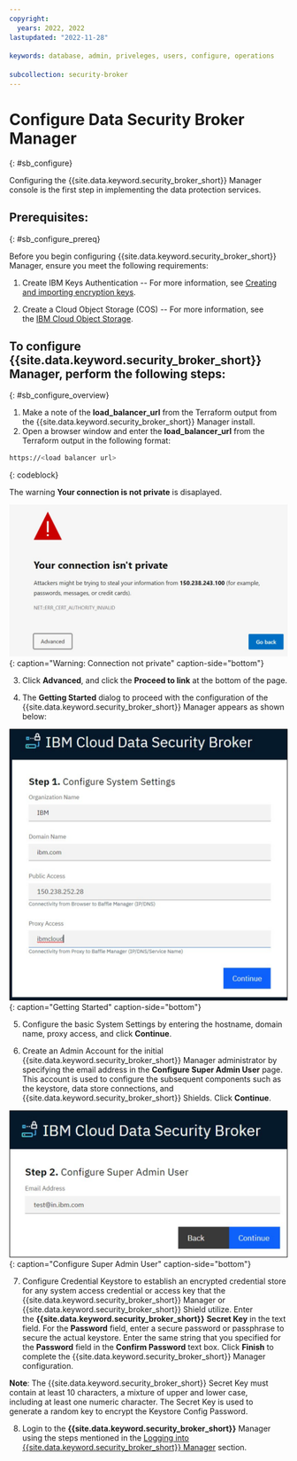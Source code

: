 ```yaml
---
copyright:
  years: 2022, 2022
lastupdated: "2022-11-28"

keywords: database, admin, priveleges, users, configure, operations

subcollection: security-broker
---
```


# Configure Data Security Broker Manager
{: #sb_configure}

Configuring the {{site.data.keyword.security_broker_short}} Manager console is the first step
in implementing the data protection services.

## **Prerequisites:**
{: #sb_configure_prereq}

Before you begin configuring {{site.data.keyword.security_broker_short}} Manager, ensure you meet the
following requirements:

1.  Create IBM Keys Authentication -- For more information, see
    [Creating and importing encryption
    keys](https://cloud.ibm.com/docs/key-protect?topic=key-protect-tutorial-import-keys).

2.  Create a Cloud Object Storage (COS) -- For more information, see
    the [IBM Cloud Object
    Storage](https://www.ibm.com/cloud/object-storage).

## To configure {{site.data.keyword.security_broker_short}} Manager, perform the following steps:
{: #sb_configure_overview}

1. Make a note of the **load_balancer_url** from the Terraform output from the {{site.data.keyword.security_broker_short}} Manager install.
2. Open a browser window and enter the **load_balancer_url** from the Terraform output in the following format:

```sh
https://<load balancer url>
```
{: codeblock}    

The warning **Your connection is not private** is disaplayed.

![Warning: Connection not private](../images/warning.svg){: caption="Warning: Connection not private" caption-side="bottom"}

3. Click **Advanced**, and click the **Proceed to link** at the bottom of the page.

4. The **Getting Started** dialog to proceed with the configuration of the 
{{site.data.keyword.security_broker_short}} Manager appears as shown below:

![Getting Started](../images/getting_started.svg){: caption="Getting Started" caption-side="bottom"}

5. Configure the basic System Settings by entering the hostname, domain name, proxy access, and click **Continue**.

6. Create an Admin Account for the initial {{site.data.keyword.security_broker_short}} Manager administrator by specifying the email address in the **Configure Super Admin User** page. This account is   used to configure the subsequent components such as the keystore, data store connections, and {{site.data.keyword.security_broker_short}} Shields. Click **Continue**.

![Configure Super Admin User](../images/superadmin.svg){: caption="Configure Super Admin User" caption-side="bottom"}

7. Configure Credential Keystore to establish an encrypted credential store for any system access credential or access key that the {{site.data.keyword.security_broker_short}} Manager or {{site.data.keyword.security_broker_short}} Shield utilize. Enter the **{{site.data.keyword.security_broker_short}}** **Secret Key** in the text field. For the **Password** field, enter a secure password or passphrase to secure the actual keystore. Enter the same string that you specified for the **Password** field in the **Confirm Password** text box. Click **Finish** to complete the {{site.data.keyword.security_broker_short}} Manager configuration.

**Note**: The {{site.data.keyword.security_broker_short}} Secret Key must contain at least 10 characters, a mixture of upper and lower case, including at least one numeric character. The Secret Key is used to generate a random key to encrypt the Keystore Config Password.

8. Login to the **{{site.data.keyword.security_broker_short}}** Manager using the steps mentioned in the [Logging into {{site.data.keyword.security_broker_short}} Manager](/docs/security-broker?topic=security-broker-sb_login) section.
